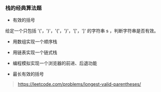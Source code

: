 ### 栈的经典算法题

- 有效的括号

给定一个只包括 '('，')'，'{'，'}'，'['，']' 的字符串 s ，判断字符串是否有效。

- 用数组实现一个顺序栈

- 用链表实现一个链式栈

- 编程模拟实现一个浏览器的前进、后退功能

- 最长有效的括号

>https://leetcode.com/problems/longest-valid-parentheses/